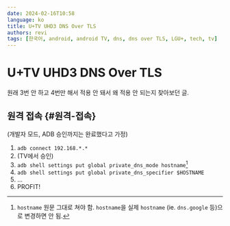 ```yaml
---
date: 2024-02-16T10:58
language: ko
title: U+TV UHD3 DNS Over TLS
authors: revi
tags: [한국어, android, android TV, dns, dns over TLS, LGU+, tech, tv]
---
```


<!--
SPDX-FileCopyrightText: (C) 2024 Hong Yongmin (https://revi.xyz/) <yewon@revi.email>

SPDX-License-Identifier: LicenseRef-CC-BY-ND-2.0-KR
-->

# U+TV UHD3 DNS Over TLS

원래 3번 안 하고 4번만 해서 적용 안 돼서 왜 적용 안 되는지 찾아보던 글.

<!-- truncate -->

## 원격 접속 {#원격-접속}

(개발자 모드, ADB 승인까지는 완료했다고 가정)

1. `adb connect 192.168.*.*`
2. (TV에서 승인)
3. `adb shell settings put global private_dns_mode hostname`[^1]
4. `adb shell settings put global private_dns_specifier $HOSTNAME`
5. …
6. PROFIT!

[^1]:
    `hostname` 원문 그대로 쳐야 함. `hostname`을 실제 `hostname`
    (ie. `dns.google` 등)으로 변경하면 안 됨.
